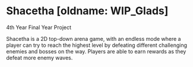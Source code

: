 # Shacetha [oldname: WIP_Glads]
4th Year Final Year Project

Shacetha is a 2D top-down arena game, with an endless mode where a player can try to reach the highest level by defeating different challenging enemies and bosses on the way. Players are able to earn rewards as they defeat more enemy waves.

